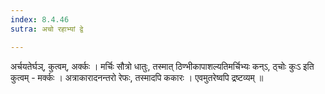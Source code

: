 ```yaml
---
index: 8.4.46
sutra: अचो रहाभ्यां द्वे

---
```

 अर्चयतेर्घञ्, कुत्वम्, अर्क्कः । मर्चिः सौत्रो धातुः, तस्मात् ठिण्भीकापाशल्यतिमर्चिभ्यः कन्ऽ, ठ्चोः कुःऽ इति कुत्वम् - मर्क्कः । अत्राकारादनन्तरो रेफः, तस्मादपि ककारः । एवमुतरेष्वपि द्रष्टव्यम् ॥